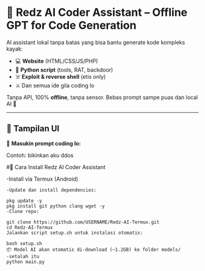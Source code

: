 # 🤖 **Redz AI Coder Assistant – Offline GPT for Code Generation**

AI assistant lokal tanpa batas yang bisa bantu generate kode kompleks kayak:
- 💻 **Website** (HTML/CSS/JS/PHP)
- 🐍 **Python script** (tools, RAT, backdoor)
- ☠️ **Exploit & reverse shell** (etis only)
- ⚔️ Dan semua ide gila coding lo

Tanpa API, 100% **offline**, tanpa sensor. Bebas prompt sampe puas dan local AI 🧠

---

## 📸 **Tampilan UI**
🧠 **Masukin prompt coding lo:**

Contoh: bikinkan aku ddos

#🔧 Cara Install Redz AI Coder Assistant

-Install via Termux (Android)
```plaintext
-Update dan install dependencies:

pkg update -y
pkg install git python clang wget -y
-Clone repo:

git clone https://github.com/USERNAME/Redz-AI-Termux.git
cd Redz-AI-Termux
Jalankan script setup.sh untuk instalasi otomatis:

bash setup.sh
📦 Model AI akan otomatis di-download (~1.2GB) ke folder models/
-setalah itu
python main.py
